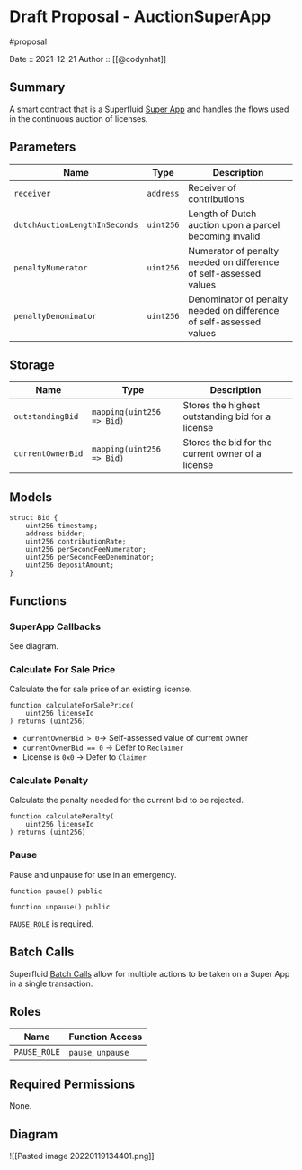 # Draft Proposal - AuctionSuperApp
#proposal

Date :: 2021-12-21
Author :: [[@codynhat]]

## Summary
A smart contract that is a Superfluid [Super App](https://docs.superfluid.finance/superfluid/protocol-tutorials/super-apps) and handles the flows used in the continuous auction of licenses.

## Parameters
| Name                          | Type      | Description                                            |
| ----------------------------- | --------- | ------------------------------------------------------ | 
| `receiver`                    | `address` | Receiver of contributions                              |     
| `dutchAuctionLengthInSeconds` | `uint256` | Length of Dutch auction upon a parcel becoming invalid |
| `penaltyNumerator`            | `uint256` | Numerator of penalty needed on difference of self-assessed values                                                       |
| `penaltyDenominator`          | `uint256` | Denominator of penalty needed on difference of self-assessed values                                                      |

## Storage
| Name                     | Type                                          | Description                                                                   |
| ------------------------ | --------------------------------------------- | ----------------------------------------------------------------------------- |
| `outstandingBid`  | `mapping(uint256 => Bid)` | Stores the highest outstanding bid for a license  |
| `currentOwnerBid` | `mapping(uint256 => Bid)` | Stores the bid for the current owner of a license |

## Models
```solidity
struct Bid {
	uint256 timestamp;
	address bidder;
	uint256 contributionRate;
	uint256 perSecondFeeNumerator;
	uint256 perSecondFeeDenominator;
	uint256 depositAmount;
}
```

## Functions
### SuperApp Callbacks
See diagram.

### Calculate For Sale Price
Calculate the for sale price of an existing license.

```solidity
function calculateForSalePrice(
	uint256 licenseId
) returns (uint256)
```

- `currentOwnerBid > 0`-> Self-assessed value of current owner
- `currentOwnerBid == 0` -> Defer to `Reclaimer`
- License is `0x0` -> Defer to `Claimer`

### Calculate Penalty
Calculate the penalty needed for the current bid to be rejected.

```solidity
function calculatePenalty(
	uint256 licenseId
) returns (uint256)
```

### Pause
Pause and unpause for use in an emergency.

```solidity
function pause() public
```

```solidity
function unpause() public
```

`PAUSE_ROLE` is required.

## Batch Calls
Superfluid [Batch Calls](https://docs.superfluid.finance/superfluid/docs/batch-call) allow for multiple actions to be taken on a Super App in a single transaction.

## Roles
| Name         | Function Access    |
| ------------ | ------------------ |
| `PAUSE_ROLE` | `pause`, `unpause` |

## Required Permissions
None.

## Diagram
![[Pasted image 20220119134401.png]]